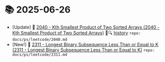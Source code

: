 # 📚 2025-06-26
- [Update] 📙 [2040 - Kth Smallest Product of Two Sorted Arrays (2040 - Kth Smallest Product of Two Sorted Arrays)](https://til.qriosity.dev/featured/ps/leetcode/2040) 📃🔍 [history](https://github.com/Queue-ri/TIL/commits/main/docs/ps/leetcode/2040.md?since=2025-06-26T00:00:00Z&until=2025-06-26T23:59:59Z) `repo: docs/ps/leetcode/2040.md`
- [New!] 📗 [2311 - Longest Binary Subsequence Less Than or Equal to K (2311 - Longest Binary Subsequence Less Than or Equal to K)](https://til.qriosity.dev/featured/ps/leetcode/2311) `repo: docs/ps/leetcode/2311.md`